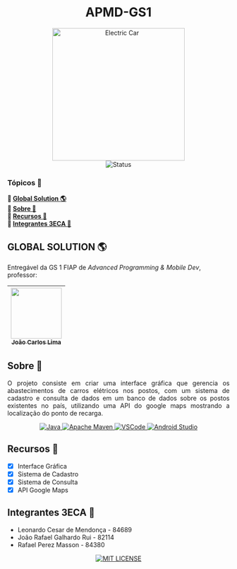<h1 align="center">APMD-GS1</h1>
<p align="center">
    <img src="GS.png" alt="Electric Car" width="300"><br>
    <img src="https://img.shields.io/badge/status-finalizado-brightgreen?style=for-the-badge" alt="Status">
</p>

### Tópicos :large_blue_diamond:
**:small_blue_diamond: [Global Solution :earth_americas:](#global-solution-earth_americas)**  
**:small_blue_diamond: [Sobre :book:](#sobre-book)**  
**:small_blue_diamond: [Recursos :wrench:](#recursos-wrench)**  
**:small_blue_diamond: [Integrantes 3ECA :handshake:](#integrantes-3eca-handshake)**

## GLOBAL SOLUTION :earth_americas:
Entregável da GS 1 FIAP de *Advanced Programming & Mobile Dev*, professor:

| [<img src="https://avatars.githubusercontent.com/u/5585727" width=115><br><sub>João Carlos Lima</sub>](https://github.com/joaocarloslima) | 
| :---: 

## Sobre :book:
<p align="justify">
    O projeto consiste em criar uma interface gráfica que gerencia os abastecimentos de carros elétricos nos postos, com um sistema de cadastro e consulta de dados em um banco de dados sobre os postos existentes no país, utilizando uma API do google maps mostrando a localização do ponto de recarga. 
</p>
<p align="center">
    <a href="https://www.java.com" target="_blank">
        <img src="https://img.shields.io/badge/Java-ED8B00?style=for-the-badge&logo=java&logoColor=white" alt="Java">
    </a>
    <a href="https://maven.apache.org/" target="_blank">
        <img src="https://img.shields.io/badge/Apache%20Maven-C71A36?style=for-the-badge&logo=Apache%20Maven&logoColor=white" alt="Apache Maven">
    </a>
    <a href="https://code.visualstudio.com" target="_blank">
        <img src="https://img.shields.io/badge/Visual_Studio_Code-0078D4?style=for-the-badge&logo=visual%20studio%20code&logoColor=white" alt="VSCode">
    </a>
    <a href="https://www.eclipse.org/" target="_blank">
        <img src="https://img.shields.io/badge/Eclipse-2C2255?style=for-the-badge&logo=eclipse&logoColor=white" alt="Android Studio">
    </a>
</p>

## Recursos :wrench:
- [X] Interface Gráfica
- [X] Sistema de Cadastro
- [X] Sistema de Consulta
- [X] API Google Maps

## Integrantes 3ECA :handshake:
- Leonardo Cesar de Mendonça - 84689
- João Rafael Galhardo Rui - 82114
- Rafael Perez Masson - 84380

<p align="center">
    <a href="./LICENSE" target="_blank">
        <img src="https://img.shields.io/github/license/lcesadm/apmd-gs1?style=for-the-badge" alt="MIT LICENSE">
    </a>
</p>
